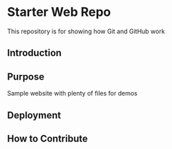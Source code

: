# Starter Web Repo

This repository is for showing how Git and GitHub work

## Introduction

## Purpose

Sample website with plenty of files for demos

## Deployment 

## How to Contribute



